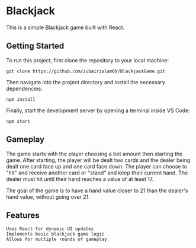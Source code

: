# Blackjack 

This is a simple Blackjack game built with React.


## Getting Started

To run this project, first clone the repository to your local machine:

    git clone https://github.com/zubairislam69/BlackjackGame.git

Then navigate into the project directory and install the necessary dependencies:

    npm install

Finally, start the development server by opening a terminal inside VS Code:

    npm start

## Gameplay

The game starts with the player choosing a bet amount then starting the game. After starting, the player will be dealt two cards and the dealer being dealt one card face up and one card face down. The player can choose to "hit" and receive another card or "stand" and keep their current hand. The dealer must hit until their hand reaches a value of at least 17.

The goal of the game is to have a hand value closer to 21 than the dealer's hand value, without going over 21.
## Features

    Uses React for dynamic UI updates
    Implements basic blackjack game logic
    Allows for multiple rounds of gameplay


